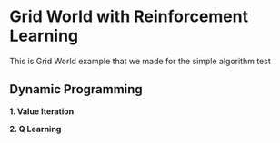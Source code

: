# Grid World with Reinforcement Learning 
This is Grid World example that we made for the simple algorithm test

## Dynamic Programming
**1. Value Iteration**

**2. Q Learning**
    
    
